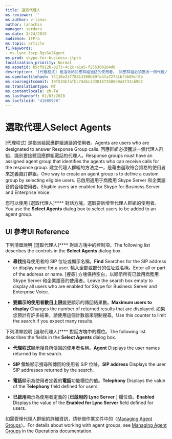 ```yaml
---
title: 選取代理人
ms.reviewer: ''
ms.author: v-lanac
author: lanachin
manager: serdars
ms.date: 3/24/2015
audience: ITPro
ms.topic: article
f1.keywords:
- ms.lync.lscp.RgsSelAgent
ms.prod: skype-for-business-itpro
localization_priority: Normal
ms.assetid: b5cf912b-8273-4c2c-a1e5-f25530b264d0
description: '[代理程式] 是指派給回應群組通話的使用者。 回應群組必須獲派一個代理人群組，識別要接聽回應群組電話的代理人。 建立代理人群組的方法之一，是藉由選取符合資格的使用者來定義自訂群組。 已啟用適用于商務用 Skype Server 和企業語音的合格使用者。'
ms.openlocfilehash: 74110e23778813390b89fe4fa727a1bf3b09cf8b
ms.sourcegitcommit: 19f534bfafbc74dbc2d381672b0650a3733cb982
ms.translationtype: MT
ms.contentlocale: zh-TW
ms.lasthandoff: 02/03/2020
ms.locfileid: "41685976"
---
```

# <a name="select-agents"></a><span data-ttu-id="4212a-106">選取代理人</span><span class="sxs-lookup"><span data-stu-id="4212a-106">Select Agents</span></span>

<span data-ttu-id="4212a-107">[代理程式] 是指派給回應群組通話的使用者。</span><span class="sxs-lookup"><span data-stu-id="4212a-107">Agents are users who are designated to answer Response Group calls.</span></span> <span data-ttu-id="4212a-108">回應群組必須獲派一個代理人群組，識別要接聽回應群組電話的代理人。</span><span class="sxs-lookup"><span data-stu-id="4212a-108">Response groups must have an assigned agent group that identifies the agents who can receive calls for the response group.</span></span> <span data-ttu-id="4212a-109">建立代理人群組的方法之一，是藉由選取符合資格的使用者來定義自訂群組。</span><span class="sxs-lookup"><span data-stu-id="4212a-109">One way to create an agent group is to define a custom group by selecting eligible users.</span></span> <span data-ttu-id="4212a-110">已啟用適用于商務用 Skype Server 和企業語音的合格使用者。</span><span class="sxs-lookup"><span data-stu-id="4212a-110">Eligible users are enabled for Skype for Business Server and Enterprise Voice.</span></span>

<span data-ttu-id="4212a-111">您可以使用 [選取代理人]\*\*\*\* 對話方塊，選取要新增至代理人群組的使用者。</span><span class="sxs-lookup"><span data-stu-id="4212a-111">You use the **Select Agents** dialog box to select users to be added to an agent group.</span></span>

## <a name="ui-reference"></a><span data-ttu-id="4212a-112">UI 參考</span><span class="sxs-lookup"><span data-stu-id="4212a-112">UI Reference</span></span>

<span data-ttu-id="4212a-113">下列清單說明 [選取代理人]\*\*\*\* 對話方塊中的控制項。</span><span class="sxs-lookup"><span data-stu-id="4212a-113">The following list describes the controls in the **Select Agents** dialog box.</span></span>

- <span data-ttu-id="4212a-114">**尋找**搜尋使用者的 SIP 位址或顯示名稱。</span><span class="sxs-lookup"><span data-stu-id="4212a-114">**Find** Searches for the SIP address or display name for a user.</span></span> <span data-ttu-id="4212a-115">輸入全部或部分的位址或名稱。</span><span class="sxs-lookup"><span data-stu-id="4212a-115">Enter all or part of the address or name.</span></span> <span data-ttu-id="4212a-116">[搜尋] 方塊保持空白，以顯示所有已啟用商務用 Skype Server 和企業語音的使用者。</span><span class="sxs-lookup"><span data-stu-id="4212a-116">Leave the search box empty to display all users who are enabled for Skype for Business Server and Enterprise Voice.</span></span>

- <span data-ttu-id="4212a-117">**要顯示的使用者數目上限**變更顯示的傳回結果數。</span><span class="sxs-lookup"><span data-stu-id="4212a-117">**Maximum users to display** Changes the number of returned results that are displayed.</span></span> <span data-ttu-id="4212a-118">如果您預計有許多結果，請使用這個計數器來限制搜尋。</span><span class="sxs-lookup"><span data-stu-id="4212a-118">Use this counter to limit the search if you expect many results.</span></span>

<span data-ttu-id="4212a-119">下列清單說明 [選取代理人]\*\*\*\* 對話方塊中的欄位。</span><span class="sxs-lookup"><span data-stu-id="4212a-119">The following list describes the fields in the **Select Agents** dialog box.</span></span>

- <span data-ttu-id="4212a-120">**代理程式**顯示搜尋所傳回的使用者名稱。</span><span class="sxs-lookup"><span data-stu-id="4212a-120">**Agent** Displays the user names returned by the search.</span></span>

- <span data-ttu-id="4212a-121">**SIP 位址**顯示搜尋所傳回的使用者 SIP 位址。</span><span class="sxs-lookup"><span data-stu-id="4212a-121">**SIP address** Displays the user SIP addresses returned by the search.</span></span>

- <span data-ttu-id="4212a-122">**電話**顯示為使用者定義的**電話**功能欄位的值。</span><span class="sxs-lookup"><span data-stu-id="4212a-122">**Telephony** Displays the value of the **Telephony** field defined for users.</span></span>

- <span data-ttu-id="4212a-123">**已啟用**顯示為使用者定義的 [**已啟用的 Lync Server** ] 欄位值。</span><span class="sxs-lookup"><span data-stu-id="4212a-123">**Enabled** Displays the value of the **Enabled for Lync Server** field defined for users.</span></span>

<span data-ttu-id="4212a-124">如需管理代理人群組的詳細資訊，請參閱作業文件中的〈[Managing Agent Groups](https://technet.microsoft.com/library/36084cdc-38f1-4c45-922f-f81c7e86210c.aspx)〉。</span><span class="sxs-lookup"><span data-stu-id="4212a-124">For details about working with agent groups, see [Managing Agent Groups](https://technet.microsoft.com/library/36084cdc-38f1-4c45-922f-f81c7e86210c.aspx) in the Operations documentation.</span></span>


